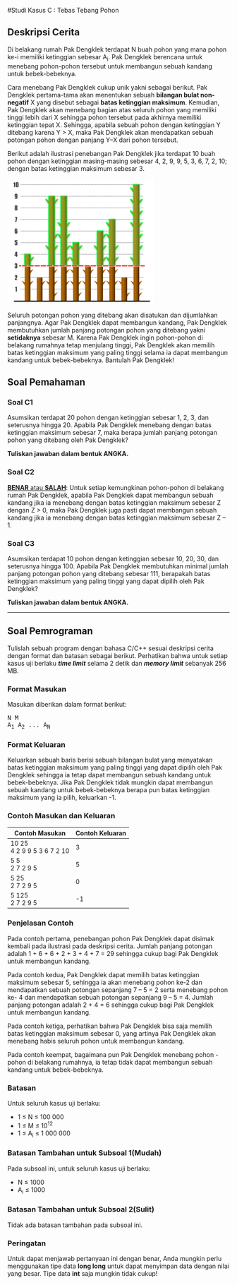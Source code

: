 #Studi Kasus C : Tebas Tebang Pohon

## Deskripsi Cerita

Di belakang rumah Pak Dengklek terdapat N buah pohon yang mana pohon ke-i memiliki ketinggian sebesar A<sub>i</sub>. Pak Dengklek berencana untuk menebang pohon-pohon tersebut untuk membangun sebuah kandang untuk bebek-bebeknya.

Cara menebang Pak Dengklek cukup unik yakni sebagai berikut. Pak Dengklek pertama-tama akan menentukan sebuah **bilangan bulat non-negatif** X yang disebut sebagai **batas ketinggian maksimum**. Kemudian, Pak Dengklek akan menebang bagian atas seluruh pohon yang memiliki tinggi lebih dari X sehingga pohon tersebut pada akhirnya memiliki ketinggian tepat X. Sehingga, apabila sebuah pohon dengan ketinggian Y ditebang karena Y > X, maka Pak Dengklek akan mendapatkan sebuah potongan pohon dengan panjang Y–X dari pohon tersebut.

Berikut adalah ilustrasi penebangan Pak Dengklek jika terdapat 10 buah pohon dengan ketinggian masing-masing sebesar 4, 2, 9, 9, 5, 3, 6, 7, 2, 10; dengan batas ketinggian maksimum sebesar 3.

![ilustrasi](img.png)

Seluruh potongan pohon yang ditebang akan disatukan dan dijumlahkan panjangnya. Agar Pak Dengklek dapat membangun kandang, Pak Dengklek membutuhkan jumlah panjang potongan pohon yang ditebang yakni **setidaknya** sebesar M. Karena Pak Dengklek ingin pohon-pohon di belakang rumahnya tetap menjulang tinggi, Pak Dengklek akan memilih batas ketinggian maksimum yang paling tinggi selama ia dapat membangun kandang untuk bebek-bebeknya. Bantulah Pak Dengklek!

## Soal Pemahaman

### Soal C1

Asumsikan terdapat 20 pohon dengan ketinggian sebesar 1, 2, 3, dan seterusnya hingga 20. Apabila Pak Dengklek menebang dengan batas ketinggian maksimum sebesar 7, maka berapa jumlah panjang potongan pohon yang ditebang oleh Pak Dengklek?

**Tuliskan jawaban dalam bentuk ANGKA.**

### Soal C2

<ins>**BENAR** atau **SALAH**</ins>: Untuk setiap kemungkinan pohon-pohon di belakang rumah Pak Dengklek, apabila Pak Dengklek dapat membangun sebuah kandang jika ia menebang dengan batas ketinggian maksimum sebesar Z dengan Z > 0, maka Pak Dengklek juga pasti dapat membangun sebuah kandang jika ia menebang dengan batas ketinggian maksimum sebesar Z – 1.

### Soal C3

Asumsikan terdapat 10 pohon dengan ketinggian sebesar 10, 20, 30, dan seterusnya hingga 100. Apabila Pak Dengklek membutuhkan minimal jumlah panjang potongan pohon yang ditebang sebesar 111, berapakah batas ketinggian maksimum yang paling tinggi yang dapat dipilih oleh Pak Dengklek?

**Tuliskan jawaban dalam bentuk ANGKA.**

<hr />

## Soal Pemrograman

Tulislah sebuah program dengan bahasa C/C++ sesuai deskripsi cerita dengan format dan batasan sebagai berikut. Perhatikan bahwa untuk setiap kasus uji berlaku ***time limit*** selama 2 detik dan ***memory limit*** sebanyak 256 MB.

### Format Masukan

Masukan diberikan dalam format berikut:

<pre>
N M
A<sub>1</sub> A<sub>2</sub> ... A<sub>N</sub>
</pre>

### Format Keluaran

Keluarkan sebuah baris berisi sebuah bilangan bulat yang menyatakan batas ketinggian maksimum yang paling tinggi yang dapat dipilih oleh Pak Dengklek sehingga ia tetap dapat membangun sebuah kandang untuk bebek-bebeknya. Jika Pak Dengklek tidak mungkin dapat membangun sebuah kandang untuk bebek-bebeknya berapa pun batas ketinggian maksimum yang ia pilih, keluarkan -1.

### Contoh Masukan dan Keluaran

| Contoh Masukan                   | Contoh Keluaran |
|----------------------------------|-----------------|
| 10 25 <br/> 4 2 9 9 5 3 6 7 2 10 | 3               |
| 5 5 <br/> 2 7 2 9 5              | 5               |
| 5 25 <br/> 2 7 2 9 5             | 0               |
| 5 125 <br/> 2 7 2 9 5            | -1              |

### Penjelasan Contoh

Pada contoh pertama, penebangan pohon Pak Dengklek dapat disimak kembali pada ilustrasi pada deskripsi cerita. Jumlah panjang potongan adalah 1 + 6 + 6 + 2 + 3 + 4 + 7 = 29 sehingga cukup bagi Pak Dengklek untuk membangun kandang.

Pada contoh kedua, Pak Dengklek dapat memilih batas ketinggian maksimum sebesar 5, sehingga ia akan menebang pohon ke-2 dan mendapatkan sebuah potongan sepanjang 7 – 5 = 2 serta menebang pohon ke- 4 dan mendapatkan sebuah potongan sepanjang 9 – 5 = 4. Jumlah panjang potongan adalah 2 + 4 = 6 sehingga cukup bagi Pak Dengklek untuk membangun kandang.

Pada contoh ketiga, perhatikan bahwa Pak Dengklek bisa saja memilih batas ketinggian maksimum sebesar 0, yang artinya Pak Dengklek akan menebang habis seluruh pohon untuk membangun kandang.

Pada contoh keempat, bagaimana pun Pak Dengklek menebang pohon - pohon di belakang rumahnya, ia tetap tidak dapat membangun sebuah kandang untuk bebek-bebeknya.

### Batasan

Untuk seluruh kasus uji berlaku:

* 1 ≤ N ≤ 100 000
* 1 ≤ M ≤ 10<sup>12</sup>
* 1 ≤ A<sub>i</sub> ≤ 1 000 000

### Batasan Tambahan untuk Subsoal 1(Mudah)

Pada subsoal ini, untuk seluruh kasus uji berlaku:

* N ≤ 1000
* A<sub>i</sub> ≤ 1000

### Batasan Tambahan untuk Subsoal 2(Sulit)

Tidak ada batasan tambahan pada subsoal ini.

### Peringatan

Untuk dapat menjawab pertanyaan ini dengan benar, Anda mungkin perlu menggunakan tipe data **long long** untuk dapat menyimpan data dengan nilai yang besar. Tipe data **int** saja mungkin tidak cukup!
